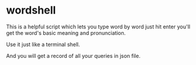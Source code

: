 # wordshell

This is a helpful script which lets you type word by word just hit enter you'll get the word's basic meaning and pronunciation.

Use it just like a terminal shell.

And you will get a record of all your queries in json file.
